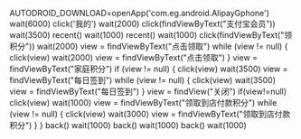 AUTODROID_DOWNLOAD=openApp('com.eg.android.AlipayGphone')
wait(6000)
click('我的')
wait(2000)
click(findViewByText("支付宝会员"))
wait(3500)
recent()
wait(1000)
recent()
wait(1000)
click(findViewByText("领积分"))
wait(2000)
view = findViewByText("点击领取")
while (view != null) {
    click(view)
    wait(2000)
    view = findViewByText("点击领取")
}
view = findViewByText("家庭积分")
if (view != null) {
    click(view)
    wait(3500)
    view = findViewByText("每日签到")
    while (view != null) {
        click(view)
        wait(3500)
        view = findViewByText("每日签到")
    }
view = findView("关闭")
if(view!=null) click(view)
wait(1000)
    view = findViewByText("领取到店付款积分")
    while (view != null) {
        click(view)
        wait(3000)
        view = findViewByText("领取到店付款积分")
    }
}
back()
wait(1000)
back()
wait(1000)
back()
wait(1000)
